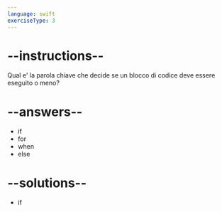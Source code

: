 ```yaml
---
language: swift
exerciseType: 3
---
```


# --instructions--

Qual e' la parola chiave che decide se un blocco di codice deve essere eseguito o meno?

# --answers--

- if
- for
- when
- else

# --solutions--

- if
